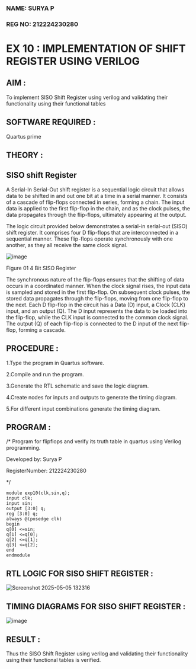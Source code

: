 ### NAME: SURYA P <br>
### REG NO: 212224230280

# EX 10 : IMPLEMENTATION OF SHIFT REGISTER USING VERILOG

## AIM :

To implement  SISO Shift Register using verilog and validating their functionality using their functional tables

## SOFTWARE REQUIRED :

Quartus prime

## THEORY :

## SISO shift Register

A Serial-In Serial-Out shift register is a sequential logic circuit that allows data to be shifted in and out one bit at a time in a serial manner. It consists of a cascade of flip-flops connected in series, forming a chain. The input data is applied to the first flip-flop in the chain, and as the clock pulses, the data propagates through the flip-flops, ultimately appearing at the output.

The logic circuit provided below demonstrates a serial-in serial-out (SISO) shift register. It comprises four D flip-flops that are interconnected in a sequential manner. These flip-flops operate synchronously with one another, as they all receive the same clock signal.

![image](https://github.com/naavaneetha/SERIAL-IN-SERIAL-OUT-SHIFTREGISTER/assets/154305477/e81c4072-37f9-46c6-8145-566764b74c3a)

Figure 01 4 Bit SISO Register

The synchronous nature of the flip-flops ensures that the shifting of data occurs in a coordinated manner. When the clock signal rises, the input data is sampled and stored in the first flip-flop. On subsequent clock pulses, the stored data propagates through the flip-flops, moving from one flip-flop to the next.
Each D flip-flop in the circuit has a Data (D) input, a Clock (CLK) input, and an output (Q). The D input represents the data to be loaded into the flip-flop, while the CLK input is connected to the common clock signal. The output (Q) of each flip-flop is connected to the D input of the next flip-flop, forming a cascade.

## PROCEDURE :

1.Type the program in Quartus software.

2.Compile and run the program.

3.Generate the RTL schematic and save the logic diagram.

4.Create nodes for inputs and outputs to generate the timing diagram.

5.For different input combinations generate the timing diagram.

## PROGRAM :

/* Program for flipflops and verify its truth table in quartus using Verilog programming.

Developed by: Surya P 

RegisterNumber: 212224230280

*/

```
module exp10(clk,sin,q);
input clk;
input sin;
output [3:0] q;
reg [3:0] q;
always @(posedge clk)
begin 
q[0] <=sin;
q[1] <=q[0];
q[2] <=q[1];
q[3] <=q[2];
end 
endmodule
```

## RTL LOGIC FOR SISO SHIFT REGISTER :

![Screenshot 2025-05-05 132316](https://github.com/user-attachments/assets/51d36179-b409-428f-8684-63e87ab6238e)


## TIMING DIAGRAMS FOR SISO SHIFT REGISTER :
![image](https://github.com/user-attachments/assets/410380a1-ca88-436f-b859-72c7780fd1e5)


## RESULT :

Thus the SISO Shift Register using verilog and validating their functionality using their functional tables is verified.
